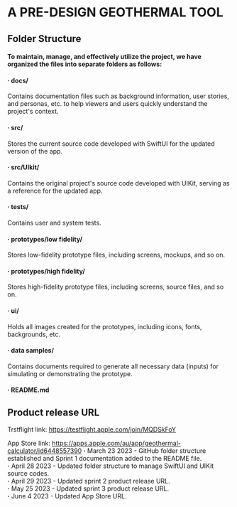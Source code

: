 # A PRE-DESIGN GEOTHERMAL TOOL

## Folder Structure
#### To maintain, manage, and effectively utilize the project, we have organized the files into separate folders as follows:

#### · docs/
Contains documentation files such as background information, user stories, and personas, etc. to help viewers and users quickly understand the project's context.
#### · src/
Stores the current source code developed with SwiftUI for the updated version of the app.
#### · src/UIkit/
Contains the original project's source code developed with UIKit, serving as a reference for the updated app.
#### · tests/
Contains user and system tests.
#### · prototypes/low fidelity/
Stores low-fidelity prototype files, including screens, mockups, and so on.
#### · prototypes/high fidelity/
Stores high-fidelity prototype files, including screens, source files, and so on.
#### · ui/
Holds all images created for the prototypes, including icons, fonts, backgrounds, etc.
#### · data samples/
Contains documents required to generate all necessary data (inputs) for simulating or demonstrating the prototype.
#### · README.md

## Product release URL
Trstflight link: https://testflight.apple.com/join/MQDSkFoY

App Store link: https://apps.apple.com/au/app/geothermal-calculator/id6448557390
**·** March 23 2023 - GitHub folder structure established and Sprint 1 documentation added to the README file.  
**·** April 28 2023 - Updated folder structure to manage SwiftUI and UIKit source codes.  
**·** April 29 2023 - Updated sprint 2 product release URL.  
**·** May 25 2023 - Updated sprint 3 product release URL.  
**·** June 4 2023 - Updated App Store URL.  

